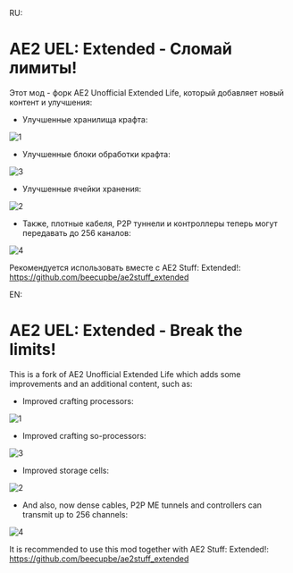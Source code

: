 RU:

# AE2 UEL: Extended - Сломай лимиты!

Этот мод - форк AE2 Unofficial Extended Life, который добавляет новый контент и улучшения:


 - Улучшенные хранилища крафта:
    
![1](https://github.com/beecupbe/ae2uel_extended/assets/115642276/72974756-8684-4a81-a546-3974691564a8)

 - Улучшенные блоки обработки крафта:

![3](https://github.com/beecupbe/ae2uel_extended/assets/115642276/fef036df-f3ad-4572-ab4d-38fbb100d96f)

- Улучшенные ячейки хранения:

![2](https://github.com/beecupbe/ae2uel_extended/assets/115642276/99f9740f-7965-449c-b36d-be1974886cea)

- Также, плотные кабеля, P2P туннели и контроллеры теперь могут передавать до 256 каналов:

![4](https://github.com/beecupbe/ae2uel_extended/assets/115642276/97ebf4a0-b436-456c-a6a0-e31d997c60cb)

Рекомендуется использовать вместе с AE2 Stuff: Extended!: https://github.com/beecupbe/ae2stuff_extended

EN:

# AE2 UEL: Extended - Break the limits!

This is a fork of AE2 Unofficial Extended Life which adds some improvements and an additional content, such as:

- Improved crafting processors:

![1](https://github.com/beecupbe/ae2uel_extended/assets/115642276/72974756-8684-4a81-a546-3974691564a8)

- Improved crafting so-processors:

![3](https://github.com/beecupbe/ae2uel_extended/assets/115642276/fef036df-f3ad-4572-ab4d-38fbb100d96f)

- Improved storage cells:

![2](https://github.com/beecupbe/ae2uel_extended/assets/115642276/99f9740f-7965-449c-b36d-be1974886cea)

-  And also, now dense cables, P2P ME tunnels and controllers can transmit up to 256 channels:


![4](https://github.com/beecupbe/ae2uel_extended/assets/115642276/97ebf4a0-b436-456c-a6a0-e31d997c60cb)

It is recommended to use this mod together with AE2 Stuff: Extended!: https://github.com/beecupbe/ae2stuff_extended
